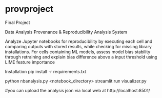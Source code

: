 # provproject
Final Project

Data Analysis Provenance & Reproducibility Analysis System

Analyze Jupyter notebooks for reproducibility by executing each cell and comparing outputs with stored results, while checking for missing library installations. For cells containing ML models, assess model bias stability through retraining and explain bias difference above a input threshold using LIME feature importance


Installation 
pip install -r requirements.txt

python nbanalysis.py <notebook_directory>
streamlit run visualizer.py 

#you can upload the analysis json via local web at http://localhost:8501/

